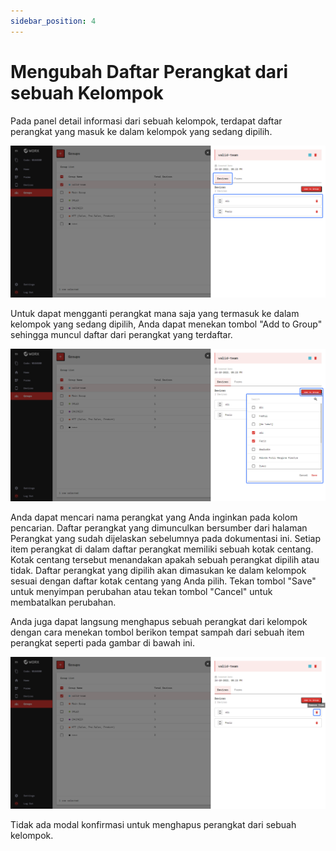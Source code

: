 ```yaml
---
sidebar_position: 4
---
```


# Mengubah Daftar Perangkat dari sebuah Kelompok

Pada panel detail informasi dari sebuah kelompok, terdapat daftar perangkat yang masuk ke dalam kelompok yang sedang dipilih.

![](/img/screenshots/website-application-usage/groups/change-device-list/change-device-list-1.png)

Untuk dapat mengganti perangkat mana saja yang termasuk ke dalam kelompok yang sedang dipilih, Anda dapat menekan tombol "Add to Group" sehingga muncul daftar dari perangkat yang terdaftar.

![](/img/screenshots/website-application-usage/groups/change-device-list/change-device-list-2.png)

Anda dapat mencari nama perangkat yang Anda inginkan pada kolom pencarian. Daftar perangkat yang dimunculkan bersumber dari halaman Perangkat yang sudah dijelaskan sebelumnya pada dokumentasi ini. Setiap item perangkat di dalam daftar perangkat memiliki sebuah kotak centang. Kotak centang tersebut menandakan apakah sebuah perangkat dipilih atau tidak. Daftar perangkat yang dipilih akan dimasukan ke dalam kelompok sesuai dengan daftar kotak centang yang Anda pilih. Tekan tombol "Save" untuk menyimpan perubahan atau tekan tombol "Cancel" untuk membatalkan perubahan.

Anda juga dapat langsung menghapus sebuah perangkat dari kelompok dengan cara menekan tombol berikon tempat sampah dari sebuah item perangkat seperti pada gambar di bawah ini.

![](/img/screenshots/website-application-usage/groups/change-device-list/change-device-list-3.png)

Tidak ada modal konfirmasi untuk menghapus perangkat dari sebuah kelompok.